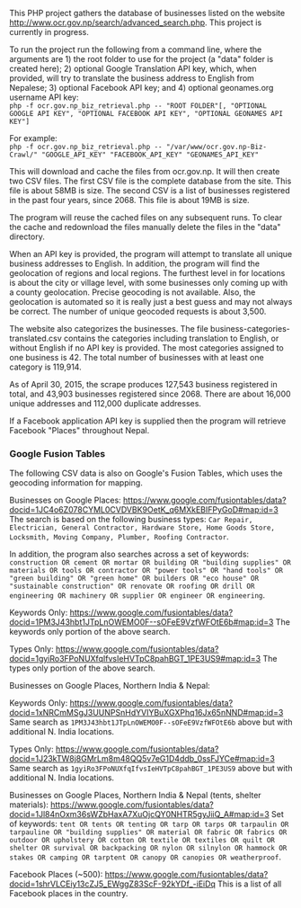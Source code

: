 This PHP project gathers the database of businesses listed on the website http://www.ocr.gov.np/search/advanced_search.php. This project is currently in progress.

To run the project run the following from a command line, where the arguments are 1) the root folder to use for the project (a "data" folder is created here); 2) optional Google Translation API key, which, when provided, will try to translate the business address to English from Nepalese; 3) optional Facebook API key; and 4) optional geonames.org username API key:<br>
```php -f ocr.gov.np_biz_retrieval.php -- "ROOT FOLDER"[, "OPTIONAL GOOGLE API KEY", "OPTIONAL FACEBOOK API KEY", "OPTIONAL GEONAMES API KEY"]```

For example:<br>
```php -f ocr.gov.np_biz_retrieval.php -- "/var/www/ocr.gov.np-Biz-Crawl/" "GOOGLE_API_KEY" "FACEBOOK_API_KEY" "GEONAMES_API_KEY"```

This will download and cache the files from ocr.gov.np. It will then create two CSV files. The first CSV file is the complete database from the site. This file is about 58MB is size. The second CSV is a list of businesses registered in the past four years, since 2068. This file is about 19MB is size.

The program will reuse the cached files on any subsequent runs. To clear the cache and redownload the files manually delete the files in the "data" directory.

When an API key is provided, the program will attempt to translate all unique business addresses to English. In addition, the program will find the geolocation of regions and local regions. The furthest level in for locations is about the city or village level, with some businesses only coming up with a county geolocation. Precise geocoding is not available. Also, the geolocation is automated so it is really just a best guess and may not always be correct. The number of unique geocoded requests is about 3,500.

The website also categorizes the businesses. The file business-categories-translated.csv contains the categories including translation to English, or without English if no API key is provided. The most categories assigned to one business is 42. The total number of businesses with at least one category is 119,914.

As of April 30, 2015, the scrape produces 127,543 business registered in total, and 43,903 businesses registered since 2068. There are about 16,000 unique addresses and 112,000 duplicate addresses.

If a Facebook application API key is supplied then the program will retrieve Facebook "Places" throughout Nepal.

<h3>Google Fusion Tables</h3>

The following CSV data is also on Google's Fusion Tables, which uses the geocoding information for mapping.

Businesses on Google Places: https://www.google.com/fusiontables/data?docid=1JC4o6Z078CYML0CVDVBK9OetK_q6MXkEBIFPyGoD#map:id=3
The search is based on the following business types: ```Car Repair, Electrician, General Contractor, Hardware Store, Home Goods Store, Locksmith, Moving Company, Plumber, Roofing Contractor```.

In addition, the program also searches across a set of keywords: ```construction OR cement OR mortar OR building OR "building supplies" OR materials OR tools OR contractor OR "power tools" OR "hand tools" OR "green building" OR "green home" OR builders OR "eco house" OR "sustainable construction" OR renovate OR roofing OR drill OR engineering OR machinery OR supplier OR engineer OR engineering```.

Keywords Only: https://www.google.com/fusiontables/data?docid=1PM3J43hbt1JTpLnOWEMO0F--sOFeE9VzfWFOtE6b#map:id=3
The keywords only portion of the above search.

Types Only: https://www.google.com/fusiontables/data?docid=1gyiRo3FPoNUXfqIfvsIeHVTpC8pahBGT_1PE3US9#map:id=3
The types only portion of the above search.

Businesses on Google Places, Northern India & Nepal:

Keywords Only: https://www.google.com/fusiontables/data?docid=1xNRCmMSgJ3UUNPSnHdYVIYBuXGXPhq16Jx65nNND#map:id=3
Same search as ```1PM3J43hbt1JTpLnOWEMO0F--sOFeE9VzfWFOtE6b``` above but with additional N. India locations.

Types Only:  https://www.google.com/fusiontables/data?docid=1J23kTW8j8GMrLm8m48QQ5v7eG1D4ddb_0ssFJYCe#map:id=3
Same search as ```1gyiRo3FPoNUXfqIfvsIeHVTpC8pahBGT_1PE3US9``` above but with additional N. India locations.

Businesses on Google Places, Northern India & Nepal (tents, shelter materials): https://www.google.com/fusiontables/data?docid=1Jl84nOxm36sWZbHaxA7XuOjcQY0NHTR5gyJiiQ_A#map:id=3
Set of keywords: ```tent OR tents OR tenting OR tarp OR tarps OR tarpaulin OR tarpauline OR "building supplies" OR material OR fabric OR fabrics OR outdoor OR upholstery OR cotton OR textile OR textiles OR quilt OR shelter OR survival OR backpacking OR nylon OR silnylon OR hammock OR stakes OR camping OR tarptent OR canopy OR canopies OR weatherproof```.

Facebook Places (~500): https://www.google.com/fusiontables/data?docid=1shrVLCEiy13cZJ5_EWggZ83ScF-92kYDf_-iEiDq
This is a list of all Facebook places in the country.


